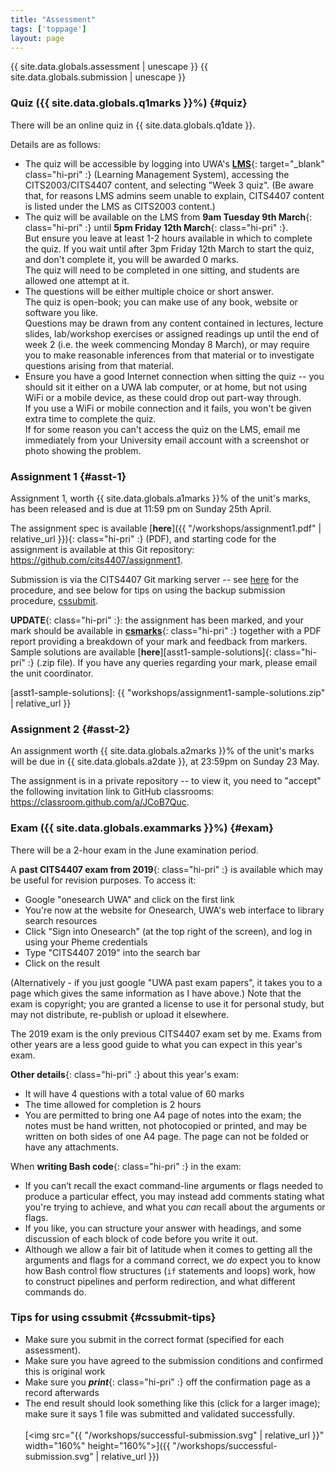 ```yaml
---
title: "Assessment"
tags: ['toppage']
layout: page
---
```


<style>
.hi-pri {
  color: #053cc9;
}

ul, ol, dl, li p {
  margin: 0 0 0.70em;
}
</style>

{{ site.data.globals.assessment | unescape }}
{{ site.data.globals.submission | unescape }}

### Quiz ({{ site.data.globals.q1marks }}%) {#quiz}

There will be an online quiz in {{ site.data.globals.q1date }}.

Details are as follows:

- The quiz will be accessible by logging into UWA's
  [**LMS**][lms]{: target="_blank" class="hi-pri" :} (Learning Management System),
  accessing the CITS2003/CITS4407 content,
  and selecting "Week 3 quiz". (Be aware that, for reasons LMS admins
  seem unable to explain, CITS4407 content is listed under
  the LMS as CITS2003 content.)
- The quiz will be available on the LMS from **9am Tuesday 9th March**{:
  class="hi-pri" :} until **5pm Friday 12th March**{: class="hi-pri" :}.   
  But ensure you leave at least 1-2 hours available in which to complete
  the quiz. If you wait until after 3pm Friday 12th March to start the quiz,
  and don't complete it, you will be awarded 0 marks.   
  The quiz will need to be completed in one sitting, and students are
  allowed one attempt at it.  
- The questions will be either multiple choice or short answer.   
  The quiz is open-book; you can make use of any book, website or
  software you like.  
  Questions may be drawn from any content contained in lectures, lecture
  slides, lab/workshop exercises or assigned readings up until the end
  of week 2 (i.e. the week commencing Monday 8 March), or may require
  you to make reasonable inferences from that material or to investigate
  questions arising from that material.   
- Ensure you have a good Internet connection when sitting the quiz --
  you should sit it either on a UWA lab computer, or at home,
  but not using WiFi or a mobile device, as these could drop out
  part-way through.   
  If you use a  WiFi or mobile connection and it fails, you won't be
  given extra time to complete the quiz.  
  If for some reason you can't access the quiz on the LMS, email me
  immediately from your University email account with a screenshot or
  photo showing the problem.


[lms]: http://www.lms.uwa.edu.au/

### Assignment 1 {#asst-1}

Assignment 1, worth {{ site.data.globals.a1marks }}%
of the unit's marks, has been released and is due at 11:59 pm
on Sunday 25th April.

The assignment spec is available
[**here**]({{ "/workshops/assignment1.pdf" | relative_url }}){: class="hi-pri" :} (PDF),
and starting code for the assignment is available at this
Git repository: <https://github.com/cits4407/assignment1>.

Submission is via the CITS4407 Git marking server -- see
[here](https://github.com/cits4407/assignment1#submission)
for the procedure, and
see below for tips on using the backup submission
procedure, [cssubmit](#cssubmit-tips).

**UPDATE**{: class="hi-pri" :}: the assignment has been marked,
and your mark should be available in [**csmarks**][csmarks]{: class="hi-pri" :}
together with a PDF report providing a breakdown of your mark and
feedback from markers.
Sample solutions are available
[**here**][asst1-sample-solutions]{: class="hi-pri" :} (.zip file). If
you have any queries regarding your mark, please email the unit
coordinator.

[csmarks]: https://secure.csse.uwa.edu.au/run/csmarks
[asst1-sample-solutions]: {{ "workshops/assignment1-sample-solutions.zip" | relative_url }}

### Assignment 2 {#asst-2}

An assignment worth {{ site.data.globals.a2marks }}%
of the unit's marks will be due in {{ site.data.globals.a2date }},
at 23:59pm on Sunday 23 May.

The assignment is in a private repository -- to view it,
you need to "accept" the following invitation link to
GitHub classrooms: <https://classroom.github.com/a/JCoB7Quc>.


### Exam ({{ site.data.globals.exammarks }}%) {#exam}

There will be a 2-hour exam in the June examination period.

A **past CITS4407 exam from 2019**{: class="hi-pri" :} is available which may be useful for
revision purposes. To access it:

- Google "onesearch UWA" and click on the first link
- You're now at the website for Onesearch, UWA's web interface to library search resources
- Click "Sign into Onesearch" (at the top right of the screen), and log in using your Pheme credentials
- Type "CITS4407 2019" into the search bar
- Click on the result
	 
(Alternatively - if you just google "UWA past exam papers", it takes you
to a page which gives the same information as I have above.) Note that
the exam is copyright; you are granted a license to use it for personal
study, but may not distribute, re-publish or upload it elsewhere.
 
The 2019 exam is the only previous CITS4407 exam set by me. Exams from
other years are a less good guide to what you can expect in this year's
exam.

**Other details**{: class="hi-pri" :} about this year's exam:

- It will have 4 questions with a total value of 60 marks
- The time allowed for completion is 2 hours
- You are permitted to bring one A4 page of notes into the exam; the
  notes must be hand written, not photocopied or printed, and may be
  written on both sides of one A4 page. The page can not be folded or
  have any attachments.

When **writing Bash code**{: class="hi-pri" :} in the exam:

- If you can’t recall the exact command-line arguments or flags needed
  to produce a particular effect, you may instead add comments stating
  what you're trying to achieve, and what you *can* recall about the
  arguments or flags.
- If you like, you can structure your answer with headings, and some
  discussion of each block of code before you write it out.
- Although we allow a fair bit of latitude when it comes to getting all
  the arguments and flags for a command correct, we *do* expect you to
  know how Bash control flow structures (`if` statements and loops)
  work, how to construct pipelines and perform redirection, and
  what different commands do.

### Tips for using cssubmit {#cssubmit-tips}

-   Make sure you submit in the correct format (specified
    for each assessment).
-   Make sure you have agreed to the submission conditions
    and confirmed this is original work
-   Make sure you ***print***{: class="hi-pri" :} off the confirmation
    page as a record afterwards
-   The end result should look something like this
    (click for a larger image); make sure it says 1 file was
    submitted and validated successfully.<br><br>
    [<img src="{{ "/workshops/successful-submission.svg" | relative_url }}" width="160%" height="160%">]({{ "/workshops/successful-submission.svg" | relative_url }})

<!--
  vim: tw=72
-->
